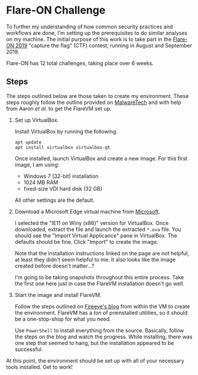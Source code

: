 
# Flare-ON Challenge

To further my understanding of how common security practices and
workflows are done, I'm setting up the prerequisites to do similar
analyses on my machine. The initial purpose of this work is to take part
in the [Flare-ON 2019](https://2019.flare-on.com/) "capture the flag"
(CTF) contest, running in August and September 2019.

Flare-ON has 12 total challenges, taking place over 6 weeks.

## Steps

The steps outlined below are those taken to create my environment. These
steps roughly follow the outline provided on [MalwareTech][1] and with
help from Aaron *et al.* to get the FlareVM set up.

1. Set up VirtualBox.

   Install VirtualBox by running the following:

       apt update
       apt install virtualbox virtualbox-qt

   Once installed, launch VirtualBox and create a new image. For this
   first image, I am using:

   - Windows 7 (32-bit) installation
   - 1024 MB RAM
   - fixed-size VDI hard disk (32 GB)

   All other settings are the default.

1. Download a Microsoft Edge virtual machine from [Microsoft][2].

   I selected the "IE11 on Winy (x86)" version for VirtualBox. Once
   downloaded, extract the file and launch the extracted `*.ova` file.
   You should see the "Import Virtual Applicance" pane in VirtualBox.
   The defaults should be fine. Click "Import" to create the image.

   Note that the installation instructions linked on the page are not
   helpful, at least they didn't seem helpful to me. It also looks like
   the image created before doesn't matter...?

   I'm going to be taking snapshots throughout this entire process. Take
   the first one here just in case the FlareVM installation doesn't go
   well.

1. Start the image and install FlareVM.

   Follow the steps outlined on [Fireeye's blog][3] from within the VM
   to create the environment. FlareVM has a *ton* of preinstalled
   utilities, so it should be a one-stop-shop for what you need.

   Use `PowerShell` to install everything from the source. Basically,
   follow the steps on the blog and watch the progress. While
   installing, there was one step that seemed to hang, but the
   installation appeared to be successful.

At this point, the environment should be set up with all of your
necessary tools installed. Get to work!

[1]: https://www.malwaretech.com/2017/11/creating-a-simple-free-malware-analysis-environment.html
[2]: https://developer.microsoft.com/en-us/microsoft-edge/tools/vms/
[3]: https://www.fireeye.com/blog/threat-research/2018/11/flare-vm-update.html
